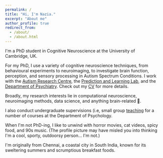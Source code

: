 ```yaml
---
permalink: /
title: "Hi, I'm Nazia."
excerpt: "About me"
author_profile: true
redirect_from: 
  - /about/
  - /about.html
---
```


I'm a PhD student in Cognitive Neuroscience at the University of Cambridge, UK.

For my PhD, I use a variety of cognitive neuroscience techniques, from behavioural experiments to neuroimaging, to investigate brain function, perception, and sensory processing in Autism Spectrum Conditions. I work with the [Autism Research Centre](http://www.autismresearchcentre.com/), the [Prediction and Learning Lab](https://www.lawsonlab.co.uk/), and the [Department of Psychiatry](https://www.psychiatry.cam.ac.uk/). Check out my [CV](https://naziajassim.github.io/cv/) for more details. 

Broadly, my research interests lie in computational neuroscience, neuroimaging methods, data science, and anything brain-related 🧠.

I also conduct undergraduate supervisions (i.e, small group [teaching](https://naziajassim.github.io/teaching/) for a number of courses at the Department of Psychology.

When I'm not PhD-ing, I like to unwind with horror movies, cat videos, spicy food, and 90s music. (The profile picture may have misled you into thinking I'm a cool, sporty, outdoorsy person... I'm not.)

I'm originally from Chennai, a coastal city in South India, known for its sweltering summers and scrumptious breakfast foods.
